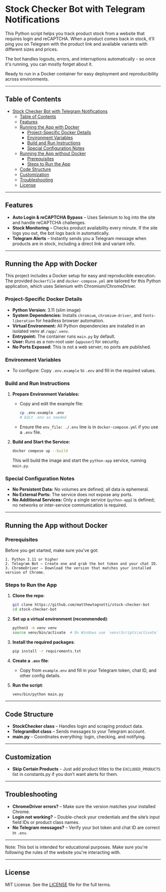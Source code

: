 # Stock Checker Bot with Telegram Notifications

This Python script helps you track product stock from a website that requires login and reCAPTCHA. When a product comes back in stock, it’ll ping you on Telegram with the product link and available variants with different sizes and prices.

The bot handles logouts, errors, and interruptions automatically - so once it's running, you can mostly forget about it.

Ready to run in a Docker container for easy deployment and reproducibility across environments.

---

## Table of Contents

- [Stock Checker Bot with Telegram Notifications](#stock-checker-bot-with-telegram-notifications)
  - [Table of Contents](#table-of-contents)
  - [Features](#features)
  - [Running the App with Docker](#running-the-app-with-docker)
    - [Project-Specific Docker Details](#project-specific-docker-details)
    - [Environment Variables](#environment-variables)
    - [Build and Run Instructions](#build-and-run-instructions)
    - [Special Configuration Notes](#special-configuration-notes)
  - [Running the App without Docker](#running-the-app-without-docker)
    - [Prerequisites](#prerequisites)
    - [Steps to Run the App](#steps-to-run-the-app)
  - [Code Structure](#code-structure)
  - [Customization](#customization)
  - [Troubleshooting](#troubleshooting)
  - [License](#license)

---

## Features

- **Auto Login & reCAPTCHA Bypass** – Uses Selenium to log into the site and handle reCAPTCHA challenges.
- **Stock Monitoring** – Checks product availability every minute. If the site logs you out, the bot logs back in automatically.
- **Telegram Alerts** – Instantly sends you a Telegram message when products are in stock, including a direct link and variant info.

---

## Running the App with Docker

This project includes a Docker setup for easy and reproducible execution. The provided `Dockerfile` and `docker-compose.yml` are tailored for this Python application, which uses Selenium with Chromium/ChromeDriver.

### Project-Specific Docker Details

- **Python Version:** 3.11 (slim image)
- **System Dependencies:** Installs `chromium`, `chromium-driver`, and `fonts-liberation` for headless browser automation.
- **Virtual Environment:** All Python dependencies are installed in an isolated venv at `/app/.venv`.
- **Entrypoint:** The container runs `main.py` by default.
- **User:** Runs as a non-root user (`appuser`) for security.
- **No Ports Exposed:** This is not a web server; no ports are published.

### Environment Variables

- To configure: Copy `.env.example` to `.env` and fill in the required values.

### Build and Run Instructions

1. **Prepare Environment Variables:**
   - Copy and edit the example file:
     ```sh
     cp .env.example .env
     # Edit .env as needed
     ```
   - Ensure the `env_file: ./.env` line is in `docker-compose.yml` if you use a `.env` file.

2. **Build and Start the Service:**
   ```sh
   docker compose up --build
   ```
   This will build the image and start the `python-app` service, running `main.py`.

### Special Configuration Notes

- **No Persistent Data:** No volumes are defined; all data is ephemeral.
- **No External Ports:** The service does not expose any ports.
- **No Additional Services:** Only a single service (`python-app`) is defined; no networks or inter-service communication is required.

---

## Running the App without Docker

### Prerequisites

Before you get started, make sure you’ve got:

    1. Python 3.11 or higher
    2. Telegram Bot – Create one and grab the bot token and your chat ID.
    3. ChromeDriver – Download the version that matches your installed version of Chrome.

### Steps to Run the App

1. **Clone the repo**:
    ```bash
    git clone https://github.com/matthewtognotti/stock-checker-bot
    cd stock-checker-bot
    ```

2. **Set up a virtual environment (recommended)**:
    ```bash
    python3 -m venv venv
    source venv/bin/activate  # On Windows use `venv\Scripts\activate`
    ```

3. **Install the required packages**:
    ```bash
    pip install -r requirements.txt
    ```

4. **Create a `.env` file**:
    - Copy from `example.env` and fill in your Telegram token, chat ID, and other config details.

5. **Run the script**:
    ```bash
    venv/bin/python main.py
    ```
---

## Code Structure

- **StockChecker class** – Handles login and scraping product data.
- **TelegramBot class** – Sends messages to your Telegram account.
- **main.py** – Coordinates everything: login, checking, and notifying.

---

## Customization

- **Skip Certain Products** – Just add product titles to the `EXCLUDED_PRODUCTS` list in constants.py if you don’t want alerts for them.

---

## Troubleshooting

- **ChromeDriver errors?** – Make sure the version matches your installed Chrome.
- **Login not working?** – Double-check your credentials and the site’s input field IDs or product class names.
- **No Telegram messages?** – Verify your bot token and chat ID are correct in `.env`.

---

Note: This bot is intended for educational purposes. Make sure you're following the rules of the website you're interacting with.

---

## License

MIT License. See the [LICENSE](LICENSE) file for the full terms.
